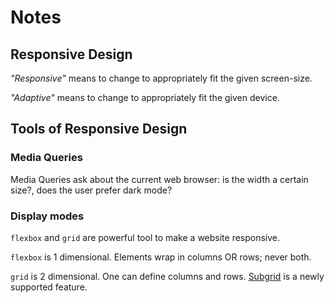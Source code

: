 # Notes

## Responsive Design

_"Responsive"_ means to change to appropriately fit the given screen-size.

_"Adaptive"_ means to change to appropriately fit the given device.

## Tools of Responsive Design

### Media Queries

Media Queries ask about the current web browser: is the width a certain size?, does the user prefer dark mode?

### Display modes

`flexbox` and `grid` are powerful tool to make a website responsive.

`flexbox` is 1 dimensional. Elements wrap in columns OR rows; never both.

`grid` is 2 dimensional. One can define columns and rows. [Subgrid](https://developer.mozilla.org/en-US/docs/Web/CSS/CSS_Grid_Layout/Subgrid) is a newly supported feature.
